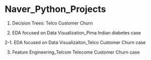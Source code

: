 # Naver_Python_Projects
1. Decision Trees: Telco Customer Churn
   
2. EDA focused on Data Visualization_Pima Indian diabetes case
   
2-1. EDA focused on Data Visualizaiton_Telco Customer Churn case

3. Feature Engineering_Telcom Telecome Customer Churn case
